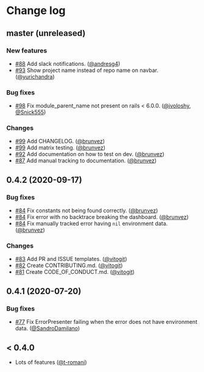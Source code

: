 # Change log

## master (unreleased)

### New features

* [#88](https://github.com/rootstrap/exception_hunter/pull/88) Add slack notifications. ([@andresg4][])
* [#93](https://github.com/rootstrap/exception_hunter/pull/93) Show project name instead of repo name on navbar. ([@yurichandra][])

### Bug fixes

* [#98](https://github.com/rootstrap/exception_hunter/pull/98) Fix module_parent_name not present on rails < 6.0.0. ([@ivoloshy][], [@Snick555][])

### Changes

* [#99](https://github.com/rootstrap/exception_hunter/pull/100) Add CHANGELOG. ([@brunvez][])
* [#99](https://github.com/rootstrap/exception_hunter/pull/99) Add matrix testing. ([@brunvez][])
* [#92](https://github.com/rootstrap/exception_hunter/pull/92) Add documentation on how to test on dev. ([@brunvez][])
* [#87](https://github.com/rootstrap/exception_hunter/pull/87) Add manual tracking to documentation. ([@brunvez][])

## 0.4.2 (2020-09-17)

### Bug fixes

* [#84](https://github.com/rootstrap/exception_hunter/pull/84) Fix constants not being found correctly. ([@brunvez][])
* [#84](https://github.com/rootstrap/exception_hunter/pull/84) Fix error with no backtrace breaking the dashboard. ([@brunvez][])
* [#84](https://github.com/rootstrap/exception_hunter/pull/84) Fix manually tracked error having `nil` environment data. ([@brunvez][])

### Changes

* [#83](https://github.com/rootstrap/exception_hunter/pull/83) Add PR and ISSUE templates. ([@vitogit][])
* [#82](https://github.com/rootstrap/exception_hunter/pull/82) Create CONTRIBUTING.md. ([@vitogit][])
* [#81](https://github.com/rootstrap/exception_hunter/pull/81) Create CODE_OF_CONDUCT.md. ([@vitogit][])

## 0.4.1 (2020-07-20)

### Bug fixes

* [#77](https://github.com/rootstrap/exception_hunter/pull/77) Fix ErrorPresenter failing when the error does not have environment data. ([@SandroDamilano][])

## < 0.4.0

* Lots of features ([@t-romani][])

[@brunvez]: https://github.com/brunvez
[@andresg4]: https://github.com/andresg4
[@ivoloshy]: https://github.com/ivoloshy
[@SandroDamilano]: https://github.com/SandroDamilano
[@Snick555]: https://github.com/Snick555
[@t-romani]: https://github.com/t-romani
[@vitogit]: https://github.com/vitogit
[@yurichandra]: https://github.com/yurichandra
